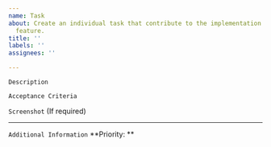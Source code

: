```yaml
---
name: Task
about: Create an individual task that contribute to the implementation of specific
  feature.
title: ''
labels: ''
assignees: ''

---
```


`Description`

`Acceptance Criteria`

`Screenshot`
(If required)
_____________________________________________

`Additional Information`
**Priority: **
